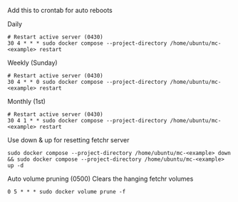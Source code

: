 Add this to crontab for auto reboots

Daily
```
# Restart active server (0430)
30 4 * * * sudo docker compose --project-directory /home/ubuntu/mc-<example> restart
```

Weekly (Sunday)
```
# Restart active server (0430)
30 4 * * 0 sudo docker compose --project-directory /home/ubuntu/mc-<example> restart
```

Monthly (1st)
```
# Restart active server (0430)
30 4 1 * * sudo docker compose --project-directory /home/ubuntu/mc-<example> restart
```

Use down & up for resetting fetchr server
```
sudo docker compose --project-directory /home/ubuntu/mc-<example> down && sudo docker compose --project-directory /home/ubuntu/mc-<example> up -d
```

Auto volume pruning (0500)
Clears the hanging fetchr volumes
```
0 5 * * * sudo docker volume prune -f
```
